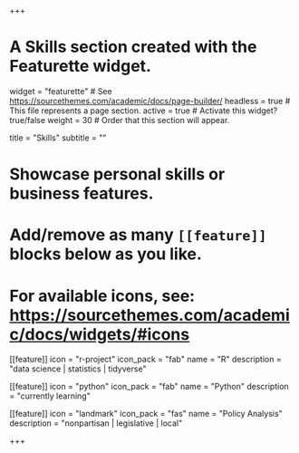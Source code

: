 +++
# A Skills section created with the Featurette widget.
widget = "featurette"  # See https://sourcethemes.com/academic/docs/page-builder/
headless = true  # This file represents a page section.
active = true  # Activate this widget? true/false
weight = 30  # Order that this section will appear.

title = "Skills"
subtitle = ""

# Showcase personal skills or business features.
#
# Add/remove as many `[[feature]]` blocks below as you like.
#
# For available icons, see: https://sourcethemes.com/academic/docs/widgets/#icons

[[feature]]
  icon = "r-project"
  icon_pack = "fab"
  name = "R"
  description = "data science | statistics | tidyverse"

[[feature]]
  icon = "python"
  icon_pack = "fab"
  name = "Python"
  description = "currently learning"

[[feature]]
  icon = "landmark"
  icon_pack = "fas"
  name = "Policy Analysis"
  description = "nonpartisan | legislative | local"  

+++
